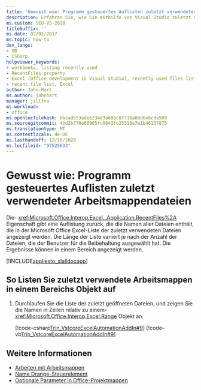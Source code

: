 ```yaml
---
title: 'Gewusst wie: Programm gesteuertes Auflisten zuletzt verwendeter Arbeitsmappendateien'
description: Erfahren Sie, wie Sie mithilfe von Visual Studio zuletzt verwendete Microsoft Excel-Arbeitsmappendateien Programm gesteuert auflisten können.
ms.custom: SEO-VS-2020
titleSuffix: ''
ms.date: 02/02/2017
ms.topic: how-to
dev_langs:
- VB
- CSharp
helpviewer_keywords:
- workbooks, listing recently used
- RecentFiles property
- Excel [Office development in Visual Studio], recently used files listing
- recent file list, Excel
author: John-Hart
ms.author: johnhart
manager: jillfra
ms.workload:
- office
ms.openlocfilehash: bbcad553ade6234d3a688c8f718a0dd6e6cda509
ms.sourcegitcommit: 4bd2b770e60965fc0843fc25318a7e1b46137875
ms.translationtype: MT
ms.contentlocale: de-DE
ms.lasthandoff: 12/15/2020
ms.locfileid: "97525633"
---
```

# <a name="how-to-programmatically-list-recently-used-workbook-files"></a>Gewusst wie: Programm gesteuertes Auflisten zuletzt verwendeter Arbeitsmappendateien
  Die- <xref:Microsoft.Office.Interop.Excel._Application.RecentFiles%2A> Eigenschaft gibt eine Auflistung zurück, die die Namen aller Dateien enthält, die in der Microsoft Office Excel-Liste der zuletzt verwendeten Dateien angezeigt werden. Die Länge der Liste variiert je nach der Anzahl der Dateien, die der Benutzer für die Beibehaltung ausgewählt hat. Die Ergebnisse können in einem Bereich angezeigt werden.

 [!INCLUDE[appliesto_xlalldocapp](../vsto/includes/appliesto-xlalldocapp-md.md)]

## <a name="to-list-recently-used-workbooks-in-a-range-object"></a>So Listen Sie zuletzt verwendete Arbeitsmappen in einem Bereichs Objekt auf

1. Durchlaufen Sie die Liste der zuletzt geöffneten Dateien, und zeigen Sie die Namen in Zellen relativ zu einem- <xref:Microsoft.Office.Interop.Excel.Range> Objekt an.

     [!code-csharp[Trin_VstcoreExcelAutomationAddIn#9](../vsto/codesnippet/CSharp/trin_vstcoreexcelautomationaddin/ThisAddIn.cs#9)]
     [!code-vb[Trin_VstcoreExcelAutomationAddIn#9](../vsto/codesnippet/VisualBasic/trin_vstcoreexcelautomationaddin/ThisAddIn.vb#9)]

## <a name="see-also"></a>Weitere Informationen
- [Arbeiten mit Arbeitsmappen](../vsto/working-with-workbooks.md)
- [Name Drange-Steuerelement](../vsto/namedrange-control.md)
- [Optionale Parameter in Office-Projektmappen](../vsto/optional-parameters-in-office-solutions.md)
